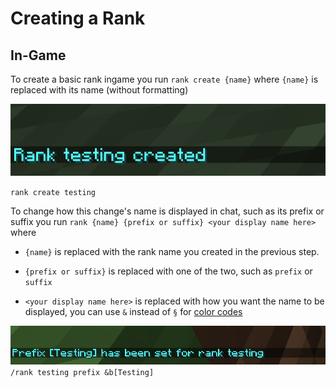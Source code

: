 # Creating a Rank

## In-Game

To create a basic rank ingame you run `rank create {name}` where `{name}` is replaced with its name (without formatting)

![Rank Created](../img/rank_created.png "a title")

`rank create testing`

To change how this change's name is displayed in chat, such as its prefix or suffix you run `rank {name} {prefix or suffix} <your display name here>` where

 - `{name}` is replaced with the rank name you created in the previous step.

- `{prefix or suffix}` is replaced with one of the two, such as `prefix` or `suffix`

- `<your display name here>` is replaced with how you want the name to be displayed, you can use `&` instead of `§` for [color codes](https://minecraft.fandom.com/wiki/Formatting_codes)

![Prefix set](../img/prefix_set.png "a title")
`/rank testing prefix &b[Testing]`
